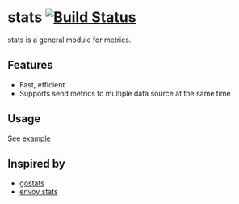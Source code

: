 # stats [![Build Status](https://travis-ci.org/kirk91/stats.svg?branch=master)](https://travis-ci.org/kirk91/stats)

stats is a general module for metrics.

## Features

- Fast, efficient
- Supports send metrics to multiple data source at the same time

## Usage

See [example](./example/store_test.go)

## Inspired by

- [gostats](https://github.com/lyft/gostats)
- [envoy stats](https://github.com/envoyproxy/envoy/tree/master/source/common/stats)
